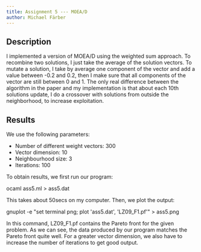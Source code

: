 ```yaml
---
title: Assignment 5 --- MOEA/D
author: Michael Färber
---
```


Description
-----------

I implemented a version of MOEA/D using the weighted sum approach. To recombine two solutions, I just take the average of the solution vectors. To mutate a solution, I take by average one component of the vector and add a value between -0.2 and 0.2, then I make sure that all components of the vector are still between 0 and 1.
The only real difference between the algorithm in the paper and my implementation is that about each 10th solutions update, I do a crossover with solutions from outside the neighborhood, to increase exploitation.


Results
-------

We use the following parameters:
* Number of different weight vectors: 300
* Vector dimension: 10
* Neighbourhood size: 3
* Iterations: 100

To obtain results, we first run our program:

  ocaml ass5.ml > ass5.dat

This takes about 50secs on my computer. Then, we plot the output:

  gnuplot -e "set terminal png; plot 'ass5.dat', 'LZ09_F1.pf'" > ass5.png

In this command, LZ09_F1.pf contains the Pareto front for the given problem. As we can see, the data produced by our program matches the Pareto front quite well. For a greater vector dimension, we also have to increase the number of iterations to get good output.